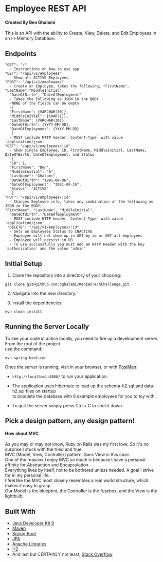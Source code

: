 # Employee REST API

#### Created By Ben Ghalami

This is an API with the ability to Create, View, Delete, and Edit Employees in an In-Memory Database.

## Endpoints

```
"GET": "/"
  - Instructions on how to use app
"GET": "/api/v1/employees"
  - Show all ACTIVE Employees
"POST": "/api/v1/employees"
  - Create an Employee, takes the following; "FirstName", "LastName","MiddleInitial",  
  "DateOfBirth", "DateOfEmployment" 
  - Takes the following as JSON in the BODY
  -NONE of the fields can be empty
  -{    
  "FirstName": {VARCHAR(30)},  
  "MiddleInitial": {CHAR(1)},  
  "LastName": {VARCHAR(30)},  
  "DateOfBirth": {YYYY-MM-DD},  
  "DateOfEmployment": {YYYY-MM-DD}  
   }
  - MUST include HTTP header `Content-Type` with value `application/json`
"GET": "/api/v1/employees/:id"
  - Show single Employee; ID, FirstName, MiddleInitial, LastName, DateOfBirth, DateOfEmployment, and Status
  -{  
  "ID": 1,  
  "FirstName": "Ben",  
  "MiddleInitial": "A",  
  "LastName": "Ghalami",  
  "DateOfBirth": "1991-08-06",  
  "DateOfEmployment": "1991-08-16",  
  "Status": "ACTIVE"
   }
"PUT": "/api/v1/employees/:id"
  - Changes Employee info, takes any combination of the following as JSON in the BODY;  
"FirstName", "LastName", "MiddleInitial",  
  "DateOfBirth", "DateOfEmployment"
  - MUST include HTTP header `Content-Type` with value `application/json`
 "DELETE": "/api/v1/employees/:id"
  - Sets an Employees Status to INACTIVE
  - Employee will not show up in GET by id or GET all employees
  - Employee will persist in DB
  - To use succussfully you must add an HTTP Header with the key 'authorization' and the value 'admin'
```

## Initial Setup

1. Clone the repository into a directory of your choosing:
  ```shell
  git clone git@github.com:bghalami/KenzanTechChallenge.git
  ```
2. Navigate into the new directory.

3. Install the dependencies:

  ```shell
  mvn clean install
  ```
  
## Running the Server Locally

To see your code in action locally, you need to fire up a development server. From the root of the project  
use the command:

```shell
mvn spring-boot:run
```

Once the server is running, visit in your browser, or with [PostMan](https://www.getpostman.com/):

* `http://localhost:8080/` to run your application.

* The application uses hibernate to load up the schema-h2.sql and data-h2.sql files on startup  
to populate the database with 8 example employees for you to toy with.

* To quit the server simply press Ctrl + C to shut it down.

## Pick a design pattern, any design pattern!
#### How about MVC
As you may or may not know, Ruby on Rails was my first love. So it's no surprise I stuck with the tried and true  
MVC (Model, View, Controller) pattern. Sans View in this case.  
One of the reasons I enjoy MVC so much is because I have a personal affinity for Abstraction and Encapsulation.  
Everything lives by itself, not to be bothered unless needed. A goal I strive for in my personal life.  
I feel like the MVC most closely resembles a real world structure, which makes it easy to grasp.  
Our Model is the blueprint, the Controller is the fusebox, and the View is the lightbulb.  


## Built With

* [Java Developer Kit 8](https://www.oracle.com/technetwork/java/javase/downloads/jdk8-downloads-2133151.html)
* [Maven](https://maven.apache.org/)
* [Spring Boot](http://spring.io/projects/spring-boot)
* [JPA](https://spring.io/projects/spring-data-jpa)
* [Apache Libraries](https://commons.apache.org/proper/commons-lang/apidocs/org/apache/commons/lang3/RandomStringUtils.html)
* [H2](https://www.h2database.com/html/main.html)
* And last but CERTAINLY not least, [Stack Overflow](https://stackoverflow.com/)
